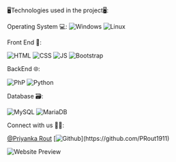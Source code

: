 🖥️Technologies used in the project🖥️:

Operating System 💻:
![Windows](https://img.shields.io/badge/Windows-%20%23E65100
  )
![Linux](https://img.shields.io/badge/Linux-%20%23E65100
  )

Front End 📱:

![HTML](https://img.shields.io/badge/HTML-%20%23E65100
  )
![CSS](https://img.shields.io/badge/CSS-%232B59A1
 )
![JS](https://img.shields.io/badge/JS-%20%23FFD600
 )
![Bootstrap](https://img.shields.io/badge/Bootstrap-%20%2523E65100
)

BackEnd 🌐:

![PhP](https://img.shields.io/badge/PhP-%20%23B730E1?style=for-the-badge
 )
![Python](https://img.shields.io/badge/Python-%20%23B730E1?style=for-the-badge
 )

Database 🗃️:

![MySQL](https://img.shields.io/badge/MySQL-%20%23B730E1?style=for-the-badge
 )
![MariaDB](https://img.shields.io/badge/MariaDB-%20%23B730E1?style=for-the-badge
 )

Connect with us 🔗💕:

[@Priyanka Rout]()
[![Github](https://img.shields.io/badge/github-100000?style=for-the-badge&logo=GitHub&logoColor=white&labelColor=black&color=black')](https://github.com/PRout1911)

![Website Preview](AI-Based-Fake-Account-Detection/Readme.md/AI-based-fake-account-detection.png)


